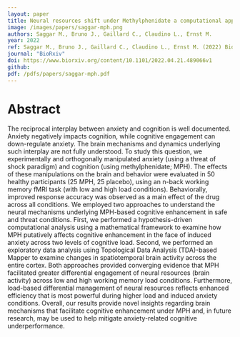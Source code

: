 ```yaml
---
layout: paper
title: Neural resources shift under Methylphenidate a computational approach to examine anxiety-cognition interplay
image: /images/papers/saggar-mph.png
authors: Saggar M., Bruno J., Gaillard C., Claudino L., Ernst M.
year: 2022
ref: Saggar M., Bruno J., Gaillard C., Claudino L., Ernst M. (2022) BioRxiv
journal: "BioRxiv"
doi: https://www.biorxiv.org/content/10.1101/2022.04.21.489066v1
github:
pdf: /pdfs/papers/saggar-mph.pdf
---
```


# Abstract
The reciprocal interplay between anxiety and cognition is well documented. Anxiety negatively impacts cognition, while cognitive engagement can down-regulate anxiety. The brain mechanisms and dynamics underlying such interplay are not fully understood. To study this question, we experimentally and orthogonally manipulated anxiety (using a threat of shock paradigm) and cognition (using methylphenidate; MPH). The effects of these manipulations on the brain and behavior were evaluated in 50 healthy participants (25 MPH, 25 placebo), using an n-back working memory fMRI task (with low and high load conditions). Behaviorally, improved response accuracy was observed as a main effect of the drug across all conditions. We employed two approaches to understand the neural mechanisms underlying MPH-based cognitive enhancement in safe and threat conditions. First, we performed a hypothesis-driven computational analysis using a mathematical framework to examine how MPH putatively affects cognitive enhancement in the face of induced anxiety across two levels of cognitive load. Second, we performed an exploratory data analysis using Topological Data Analysis (TDA)-based Mapper to examine changes in spatiotemporal brain activity across the entire cortex. Both approaches provided converging evidence that MPH facilitated greater differential engagement of neural resources (brain activity) across low and high working memory load conditions. Furthermore, load-based differential management of neural resources reflects enhanced efficiency that is most powerful during higher load and induced anxiety conditions. Overall, our results provide novel insights regarding brain mechanisms that facilitate cognitive enhancement under MPH and, in future research, may be used to help mitigate anxiety-related cognitive underperformance.
